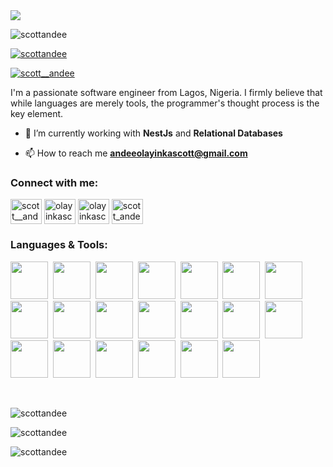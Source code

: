 <img align="center" src="https://i.imgur.com/D6wOadi.png">

<br>

<p align="left"> <img src="https://komarev.com/ghpvc/?username=scottandee&label=Profile%20views&color=0e75b6&style=flat" alt="scottandee" /> </p>


<p align="left"> <a href="https://github.com/ryo-ma/github-profile-trophy"><img src="https://github-profile-trophy.vercel.app/?username=scottandee" alt="scottandee" /></a> </p>
<p align="left"> <a href="https://twitter.com/scott__andee" target="blank"><img src="https://img.shields.io/twitter/follow/scott__andee?logo=twitter&style=for-the-badge" alt="scott__andee" /></a> </p>

<p>I'm a passionate software engineer from Lagos, Nigeria. I firmly believe that while languages are merely tools, the programmer's thought process is the key element.</p>

- 🌱 I’m currently working with **NestJs** and **Relational Databases**

- 📫 How to reach me **andeeolayinkascott@gmail.com**

<h3 align="left">Connect with me:</h3>
<p align="left">
<a href="https://twitter.com/scott__andee" target="blank"><img align="center" src="https://raw.githubusercontent.com/rahuldkjain/github-profile-readme-generator/master/src/images/icons/Social/twitter.svg" alt="scott__andee" height="40" width="50" /></a>
<a href="https://www.linkedin.com/in/olayinkascott-andee/" target="blank"><img align="center" src="https://raw.githubusercontent.com/rahuldkjain/github-profile-readme-generator/master/src/images/icons/Social/linked-in-alt.svg" alt="olayinkascott andee" height="40" width="50" /></a>
<a href="https://fb.com/olayinkascottandee" target="blank"><img align="center" src="https://raw.githubusercontent.com/rahuldkjain/github-profile-readme-generator/master/src/images/icons/Social/facebook.svg" alt="olayinkascott andee" height="40" width="50" /></a>
<a href="https://www.instagram.com/scott__andee/" target="blank"><img align="center" src="https://raw.githubusercontent.com/rahuldkjain/github-profile-readme-generator/master/src/images/icons/Social/instagram.svg" alt="scott_andee" height="40" width="50" /></a>
</p>

<h3 align="left">Languages & Tools:</h3>
<p>
  <img width="60" height="60" src="https://cdn.jsdelivr.net/gh/devicons/devicon@latest/icons/linux/linux-original.svg" />&nbsp;
  <img width="60" height="60" src="https://cdn.jsdelivr.net/gh/devicons/devicon@latest/icons/git/git-original.svg" />&nbsp;
  <img width="60" height="60" src="https://cdn.jsdelivr.net/gh/devicons/devicon@latest/icons/bash/bash-original.svg" />&nbsp;
  <img width="60" height="60" src="https://cdn.jsdelivr.net/gh/devicons/devicon@latest/icons/c/c-original.svg" />&nbsp;
  <img width="60" height="60" src="https://cdn.jsdelivr.net/gh/devicons/devicon@latest/icons/python/python-original.svg" />&nbsp;
  <img width="60" height="60" src="https://cdn.jsdelivr.net/gh/devicons/devicon@latest/icons/flask/flask-original.svg" />&nbsp;
  <img width="60" height="60" src="https://cdn.jsdelivr.net/gh/devicons/devicon@latest/icons/nodejs/nodejs-original-wordmark.svg" />&nbsp;
  <img width="60" height="60" src="https://cdn.jsdelivr.net/gh/devicons/devicon@latest/icons/typescript/typescript-plain.svg" />&nbsp;
  <img width="60" height="60" src="https://cdn.jsdelivr.net/gh/devicons/devicon@latest/icons/express/express-original.svg" />&nbsp;
  <img width="60" height="60" src="https://cdn.jsdelivr.net/gh/devicons/devicon@latest/icons/nestjs/nestjs-original-wordmark.svg" />&nbsp;
  <img width="60" height="60" src="https://cdn.jsdelivr.net/gh/devicons/devicon@latest/icons/mongodb/mongodb-original-wordmark.svg" />&nbsp;
  <img width="60" height="60" src="https://cdn.jsdelivr.net/gh/devicons/devicon@latest/icons/mysql/mysql-original-wordmark.svg" />&nbsp;
  <img width="60" height="60" src="https://cdn.jsdelivr.net/gh/devicons/devicon@latest/icons/postgresql/postgresql-original-wordmark.svg" />&nbsp;
  <img width="60" height="60" src="https://cdn.jsdelivr.net/gh/devicons/devicon@latest/icons/redis/redis-original-wordmark.svg" />&nbsp;
  <img width="60" height="60" src="https://cdn.jsdelivr.net/gh/devicons/devicon@latest/icons/heroku/heroku-original.svg" />&nbsp;
  <img width="60" height="60" src="https://cdn.jsdelivr.net/gh/devicons/devicon@latest/icons/postman/postman-plain.svg" />&nbsp;
  <img width="60" height="60" src="https://cdn.jsdelivr.net/gh/devicons/devicon@latest/icons/javascript/javascript-original.svg" />&nbsp;
  <img width="60" height="60" src="https://cdn.jsdelivr.net/gh/devicons/devicon@latest/icons/css3/css3-original-wordmark.svg" />&nbsp;
  <img width="60" height="60" src="https://cdn.jsdelivr.net/gh/devicons/devicon@latest/icons/html5/html5-original-wordmark.svg" />&nbsp;
  <img width="60" height="60" src="https://cdn.jsdelivr.net/gh/devicons/devicon@latest/icons/bootstrap/bootstrap-original.svg" />&nbsp;
</p>
<br>
<p><img align="center" src="https://github-readme-stats.vercel.app/api/top-langs?username=scottandee&show_icons=true&locale=en&layout=compact" alt="scottandee" /></p>
<p><img align="center" src="https://github-readme-stats.vercel.app/api?username=scottandee&show_icons=true&locale=en" alt="scottandee" /></p>
<p><img align="center" src="https://github-readme-streak-stats.herokuapp.com/?user=scottandee&" alt="scottandee" /></p>

